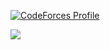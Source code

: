 [![CodeForces Profile](https://cf.leed.at?id=Arcipond)](https://codeforces.com/profile/Arcipond)<br>
<!--
[![Solved.ac Profile](http://mazassumnida.wtf/api/v2/generate_badge?boj=invincible)](https://solved.ac/invincible/)
-->
<a href="https://solved.ac/profile/invincible"><img src="https://github-readme-solvedac-hyp3rflow.vercel.app/api/?handle=invincible"></a>
